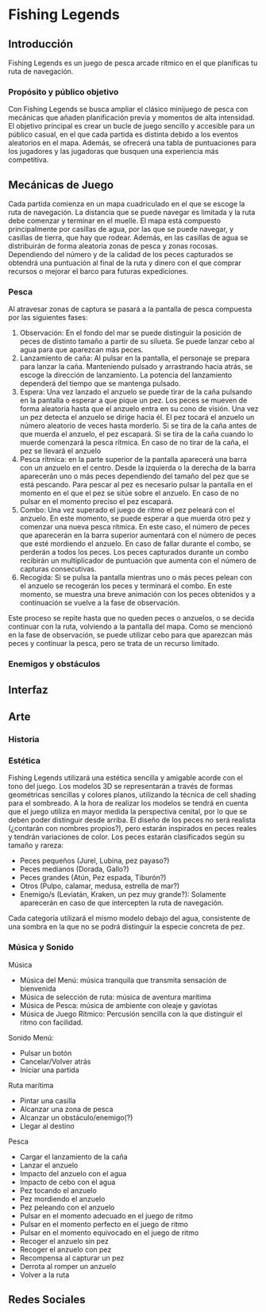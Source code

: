 # Fishing Legends
## Introducción
Fishing Legends es un juego de pesca arcade rítmico en el que planificas tu ruta de navegación.

### Propósito y público objetivo
Con Fishing Legends se busca ampliar el clásico minijuego de pesca con mecánicas que añaden planificación previa y momentos de alta intensidad. El objetivo principal es crear un bucle de juego sencillo y accesible para un público casual, en el que cada partida es distinta debido a los eventos aleatorios en el mapa. Además, se ofrecerá una tabla de puntuaciones para los jugadores y las jugadoras que busquen una experiencia más competitiva.

## Mecánicas de Juego
Cada partida comienza en un mapa cuadriculado en el que se escoge la ruta de navegación. La distancia que se puede navegar es limitada y la ruta debe comenzar y terminar en el muelle. El mapa está compuesto principalmente por casillas de agua, por las que se puede navegar, y casillas de tierra, que hay que rodear. Además, en las casillas de agua se distribuirán de forma aleatoria zonas de pesca y zonas rocosas. Dependiendo del número y de la calidad de los peces capturados se obtendrá una puntuación al final de la ruta y dinero con el que comprar recursos o mejorar el barco para futuras expediciones. 

### Pesca
Al atravesar zonas de captura se pasará a la pantalla de pesca compuesta por las siguientes fases:
1. Observación: En el fondo del mar se puede distinguir la posición de peces de distinto tamaño a partir de su silueta. Se puede lanzar cebo al agua para que aparezcan más peces.
2. Lanzamiento de caña: Al pulsar en la pantalla, el personaje se prepara para lanzar la caña. Manteniendo pulsado y arrastrando hacia atrás, se escoge la dirección de lanzamiento. La potencia del lanzamiento dependerá del tiempo que se mantenga pulsado.
3. Espera: Una vez lanzado el anzuelo se puede tirar de la caña pulsando en la pantalla o esperar a que pique un pez. Los peces se mueven de forma aleatoria hasta que el anzuelo entra en su cono de visión. Una vez un pez detecta el anzuelo se dirige hacia él. El pez tocará el anzuelo un número aleatorio de veces hasta morderlo. Si se tira de la caña antes de que muerda el anzuelo, el pez escapará. Si se tira de la caña cuando lo muerde comenzará la pesca rítmica. En caso de no tirar de la caña, el pez se llevará el anzuelo
4. Pesca rítmica: en la parte superior de la pantalla aparecerá una barra con un anzuelo en el centro. Desde la izquierda o la derecha de la barra aparecerán uno o más peces dependiendo del tamaño del pez que se está pescando. Para pescar al pez es necesario pulsar la pantalla en el momento en el que el pez se sitúe sobre el anzuelo. En caso de no pulsar en el momento preciso el pez escapará.
5. Combo: Una vez superado el juego de ritmo el pez peleará con el anzuelo. En este momento, se puede esperar a que muerda otro pez y comenzar una nueva pesca rítmica. En este caso, el número de peces que aparecerán en la barra superior aumentará con el número de peces que esté mordiendo el anzuelo. En caso de fallar durante el combo, se perderán a todos los peces. Los peces capturados durante un combo recibirán un multiplicador de puntuación que aumenta con el número de capturas consecutivas.
6. Recogida: Si se pulsa la pantalla mientras uno o más peces pelean con el anzuelo se recogerán los peces y terminará el combo. En este momento, se muestra una breve animación con los peces obtenidos y a continuación se vuelve a la fase de observación.

Este proceso se repite hasta que no queden peces o anzuelos, o se decida continuar con la ruta, volviendo a la pantalla del mapa. Como se mencionó en la fase de observación, se puede utilizar cebo para que aparezcan más peces y continuar la pesca, pero se trata de un recurso limitado. 

### Enemigos y obstáculos

## Interfaz
## Arte
### Historia
### Estética
Fishing Legends utilizará una estética sencilla y amigable acorde con el tono del juego. Los modelos 3D se representarán a través de formas geométricas sencillas y colores planos, utilizando la técnica de cell shading para el sombreado. A la hora de realizar los modelos se tendrá en cuenta que el juego utiliza en mayor medida la perspectiva cenital, por lo que se deben poder distinguir desde arriba.
El diseño de los peces no será realista (¿contarán con nombres propios?), pero estarán inspirados en peces reales y tendrán variaciones de color. 
Los peces estarán clasificados según su tamaño y rareza:
- Peces pequeños (Jurel, Lubina, pez payaso?)
- Peces medianos (Dorada, Gallo?)
- Peces grandes (Atún, Pez espada, Tiburón?)
- Otros (Pulpo, calamar, medusa, estrella de mar?)
- Enemigo/s (Leviatán, Kraken, un pez muy grande?): Solamente aparecerán en caso de que intercepten la ruta de navegación.

Cada categoría utilizará el mismo modelo debajo del agua, consistente de una sombra en la que no se podrá distinguir la especie concreta de pez.

### Música y Sonido
Música
- Música del Menú: música tranquila que transmita sensación de bienvenida
- Música de selección de ruta: música de aventura marítima
- Música de Pesca: música de ambiente con oleaje y gaviotas
- Música de Juego Rítmico: Percusión sencilla con la que distinguir el ritmo con facilidad.

Sonido
Menú:
- Pulsar un botón
- Cancelar/Volver atrás
- Iniciar una partida

Ruta marítima
- Pintar una casilla
- Alcanzar una zona de pesca
- Alcanzar un obstáculo/enemigo(?)
- Llegar al destino

Pesca
- Cargar el lanzamiento de la caña
- Lanzar el anzuelo
- Impacto del anzuelo con el agua
- Impacto de cebo con el agua
- Pez tocando el anzuelo
- Pez mordiendo el anzuelo
- Pez peleando con el anzuelo
- Pulsar en el momento adecuado en el juego de ritmo
- Pulsar en el momento perfecto en el juego de ritmo
- Pulsar en el momento equivocado en el juego de ritmo
- Recoger el anzuelo sin pez
- Recoger el anzuelo con pez
- Recompensa al capturar un pez
- Derrota al romper un anzuelo
- Volver a la ruta
## Redes Sociales

